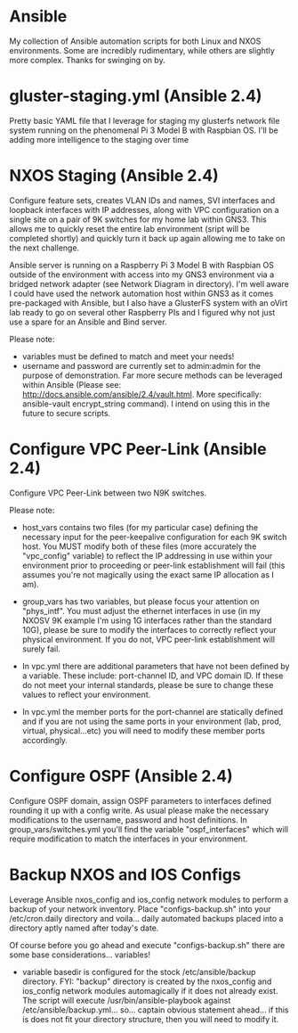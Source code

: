# Ansible
My collection of Ansible automation scripts for both Linux and NXOS environments. Some are incredibly rudimentary, while others are slightly more complex. Thanks for swinging on by.

# gluster-staging.yml (Ansible 2.4)
Pretty basic YAML file that I leverage for staging my glusterfs network file system running on the phenomenal Pi 3 Model B with Raspbian OS. I'll be adding more intelligence to the staging over time

# NXOS Staging (Ansible 2.4)
Configure feature sets, creates VLAN IDs and names, SVI interfaces and loopback interfaces with IP addresses, along with VPC configuration on a single site on a pair of 9K switches for my home lab within GNS3. This allows me to quickly reset the entire lab environment (sript will be completed shortly) and quickly turn it back up again allowing me to take on the next challenge.

Ansible server is running on a Raspberry Pi 3 Model B with Raspbian OS outside of the environment with access into my GNS3 environment via a bridged network adapter (see Network Diagram in directory). I'm well aware I could have used the network automation host within GNS3 as it comes pre-packaged with Ansible, but I also have a GlusterFS system with an oVirt lab ready to go on several other Raspberry PIs and I figured why not just use a spare for an Ansible and Bind server.

Please note:

- variables must be defined to match and meet your needs!
- username and password are currently set to admin:admin for the purpose of demonstration. Far more secure methods can be leveraged within Ansible (Please see: http://docs.ansible.com/ansible/2.4/vault.html. More specifically: ansible-vault encrypt_string command). I intend on using this in the future to secure scripts.

# Configure VPC Peer-Link (Ansible 2.4)
Configure VPC Peer-Link between two N9K switches.

Please note:
- host_vars contains two files (for my particular case) defining the necessary input for the peer-keepalive configuration for each 9K switch host. You MUST modify both of these files (more accurately the "vpc_config" variable) to reflect the IP addressing in use within your environment prior to proceeding or peer-link establishment will fail (this assumes you're not magically using the exact same IP allocation as I am).

- group_vars has two variables, but please focus your attention on "phys_intf". You must adjust the ethernet interfaces in use (in my NXOSV 9K example I'm using 1G interfaces rather than the standard 10G), please be sure to modify the interfaces to correctly reflect your physical environment. If you do not, VPC peer-link establishment will surely fail.

- In vpc.yml there are additional parameters that have not been defined by a variable. These include: port-channel ID, and VPC domain ID. If these do not meet your internal standards, please be sure to change these values to reflect your environment.

- In vpc.yml the member ports for the port-channel are statically defined and if you are not using the same ports in your environment (lab, prod, virtual, physical...etc) you will need to modify these member ports accordingly.

# Configure OSPF (Ansible 2.4)
Configure OSPF domain, assign OSPF parameters to interfaces defined rounding it up with a config write. As usual please make the necessary modifications to the username, password and host definitions. In group_vars/switches.yml you'll find the variable "ospf_interfaces" which will require modification to match the interfaces in your environment. 

# Backup NXOS and IOS Configs
Leverage Ansible nxos_config and ios_config network modules to perform a backup of your network inventory. Place "configs-backup.sh" into your /etc/cron.daily directory and voila... daily automated backups placed into a directory aptly named after today's date.

Of course before you go ahead and execute "configs-backup.sh" there are some base considerations... variables!

- variable basedir is configured for the stock /etc/ansible/backup directory. FYI: "backup" directory is created by the nxos_config and ios_config network modules automagically if it does not already exist. The script will execute /usr/bin/ansible-playbook against /etc/ansible/backup.yml... so... captain obvious statement ahead... if this is does not fit your directory structure, then you will need to modify it.
